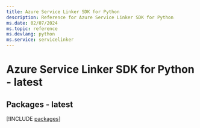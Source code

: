 ```yaml
---
title: Azure Service Linker SDK for Python
description: Reference for Azure Service Linker SDK for Python
ms.date: 02/07/2024
ms.topic: reference
ms.devlang: python
ms.service: servicelinker
---
```

# Azure Service Linker SDK for Python - latest
## Packages - latest
[!INCLUDE [packages](service-linker-index.md)]
